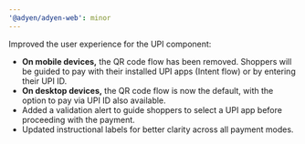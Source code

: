 ```yaml
---
'@adyen/adyen-web': minor
---
```


Improved the user experience for the UPI component:

- **On mobile devices,** the QR code flow has been removed. Shoppers will be guided to pay with their installed UPI apps (Intent flow) or by entering their UPI ID.
- **On desktop devices,** the QR code flow is now the default, with the option to pay via UPI ID also available.
- Added a validation alert to guide shoppers to select a UPI app before proceeding with the payment.
- Updated instructional labels for better clarity across all payment modes.